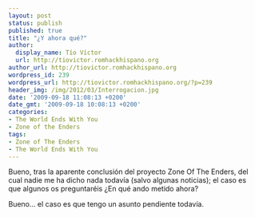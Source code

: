 ```yaml
---
layout: post
status: publish
published: true
title: "¿Y ahora qué?"
author:
  display_name: Tío Víctor
  url: http://tiovictor.romhackhispano.org
author_url: http://tiovictor.romhackhispano.org
wordpress_id: 239
wordpress_url: http://tiovictor.romhackhispano.org/?p=239
header_img: /img/2012/03/Interrogacion.jpg
date: '2009-09-18 11:08:13 +0200'
date_gmt: '2009-09-18 10:08:13 +0200'
categories:
- The World Ends With You
- Zone of the Enders
tags:
- Zone of The Enders
- The World Ends With You
---
```

Bueno, tras la aparente conclusión del proyecto Zone Of The Enders, del cual nadie me ha dicho nada todavía (salvo algunas noticias); el caso es que algunos os preguntaréis ¿En qué ando metido ahora?

Bueno... el caso es que tengo un asunto pendiente todavía.
